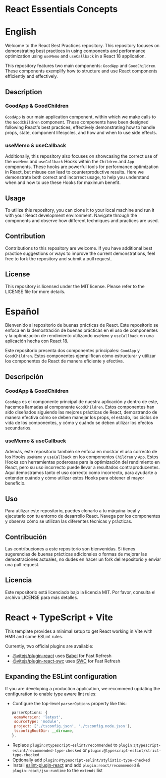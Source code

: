 # React Essentials Concepts

# English

Welcome to the React Best Practices repository. This repository focuses on demonstrating best practices in using components and performance optimization using `useMemo` and `useCallback` in a React 18 application.

This repository features two main components: `GoodApp` and `GoodChildren`. These components exemplify how to structure and use React components efficiently and effectively.

## Description

### GoodApp & GoodChildren

`GoodApp` is our main application component, within which we make calls to the `GoodChildren` component. These components have been designed following React's best practices, effectively demonstrating how to handle props, state, component lifecycles, and how and when to use side effects.

### useMemo & useCallback

Additionally, this repository also focuses on showcasing the correct use of the `useMemo` and `useCallback` Hooks within the `Children` and `App` components. These hooks are powerful tools for performance optimization in React, but misuse can lead to counterproductive results. Here we demonstrate both correct and incorrect usage, to help you understand when and how to use these Hooks for maximum benefit.

## Usage

To utilize this repository, you can clone it to your local machine and run it with your React development environment. Navigate through the components and observe how different techniques and practices are used.

## Contribution

Contributions to this repository are welcome. If you have additional best practice suggestions or ways to improve the current demonstrations, feel free to fork the repository and submit a pull request.

## License

This repository is licensed under the MIT license. Please refer to the LICENSE file for more details.

# Español

Bienvenido al repositorio de buenas prácticas de React. Este repositorio se enfoca en la demostración de buenas prácticas en el uso de componentes y la optimización de rendimiento utilizando `useMemo` y `useCallback` en una aplicación hecha con React 18.

Este repositorio presenta dos componentes principales: `GoodApp` y `GoodChildren`. Estos componentes ejemplifican cómo estructurar y utilizar los componentes de React de manera eficiente y efectiva.

## Descripción

### GoodApp & GoodChildren

`GoodApp` es el componente principal de nuestra aplicación y dentro de este, hacemos llamadas al componente `GoodChildren`. Estos componentes han sido diseñados siguiendo las mejores prácticas de React, demostrando de manera efectiva cómo se deben manejar los props, el estado, los ciclos de vida de los componentes, y cómo y cuándo se deben utilizar los efectos secundarios.

### useMemo & useCallback

Además, este repositorio también se enfoca en mostrar el uso correcto de los Hooks `useMemo` y `useCallback` en los componentos `Children` y `App`. Estos Hooks son herramientas poderosas para la optimización del rendimiento en React, pero su uso incorrecto puede llevar a resultados contraproducentes. Aquí demostramos tanto el uso correcto como incorrecto, para ayudarte a entender cuándo y cómo utilizar estos Hooks para obtener el mayor beneficio.

## Uso

Para utilizar este repositorio, puedes clonarlo a tu máquina local y ejecutarlo con tu entorno de desarrollo React. Navega por los componentes y observa cómo se utilizan las diferentes técnicas y prácticas.

## Contribución

Las contribuciones a este repositorio son bienvenidas. Si tienes sugerencias de buenas prácticas adicionales o formas de mejorar las demostraciones actuales, no dudes en hacer un fork del repositorio y enviar una pull request.

## Licencia

Este repositorio está licenciado bajo la licencia MIT. Por favor, consulta el archivo LICENSE para más detalles.

# React + TypeScript + Vite

This template provides a minimal setup to get React working in Vite with HMR and some ESLint rules.

Currently, two official plugins are available:

- [@vitejs/plugin-react](https://github.com/vitejs/vite-plugin-react/blob/main/packages/plugin-react/README.md) uses [Babel](https://babeljs.io/) for Fast Refresh
- [@vitejs/plugin-react-swc](https://github.com/vitejs/vite-plugin-react-swc) uses [SWC](https://swc.rs/) for Fast Refresh

## Expanding the ESLint configuration

If you are developing a production application, we recommend updating the configuration to enable type aware lint rules:

- Configure the top-level `parserOptions` property like this:

```js
   parserOptions: {
    ecmaVersion: 'latest',
    sourceType: 'module',
    project: ['./tsconfig.json', './tsconfig.node.json'],
    tsconfigRootDir: __dirname,
   },
```

- Replace `plugin:@typescript-eslint/recommended` to `plugin:@typescript-eslint/recommended-type-checked` or `plugin:@typescript-eslint/strict-type-checked`
- Optionally add `plugin:@typescript-eslint/stylistic-type-checked`
- Install [eslint-plugin-react](https://github.com/jsx-eslint/eslint-plugin-react) and add `plugin:react/recommended` & `plugin:react/jsx-runtime` to the `extends` list
